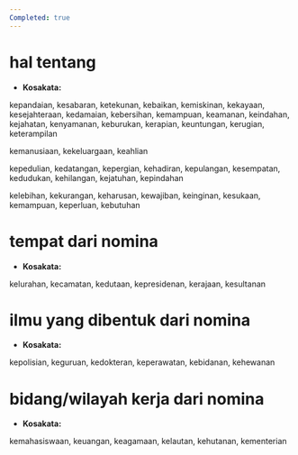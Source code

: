 ```yaml
---
Completed: true
---
```


# hal tentang

* **Kosakata:**

kepandaian, kesabaran, ketekunan, kebaikan, kemiskinan, kekayaan, kesejahteraan, kedamaian, kebersihan, kemampuan, keamanan, keindahan, kejahatan, kenyamanan, keburukan, kerapian, keuntungan, kerugian, keterampilan

kemanusiaan, kekeluargaan, keahlian

kepedulian, kedatangan, kepergian, kehadiran, kepulangan, kesempatan, kedudukan, kehilangan, kejatuhan, kepindahan

kelebihan, kekurangan, keharusan, kewajiban, keinginan, kesukaan, kemampuan, keperluan, kebutuhan

# tempat dari nomina

* **Kosakata:**

kelurahan, kecamatan, kedutaan, kepresidenan, kerajaan, kesultanan

# ilmu yang dibentuk dari nomina

* **Kosakata:**

kepolisian, keguruan, kedokteran, keperawatan, kebidanan, kehewanan

# bidang/wilayah kerja dari nomina

* **Kosakata:**

kemahasiswaan, keuangan, keagamaan, kelautan, kehutanan, kementerian
